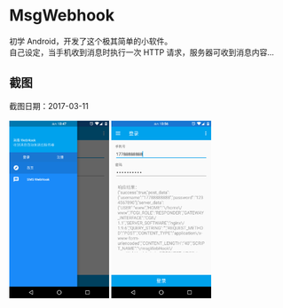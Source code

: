 # MsgWebhook
初学 Android，开发了这个极其简单的小软件。<br>
自己设定，当手机收到消息时执行一次 HTTP 请求，服务器可收到消息内容...
## 截图
<p>
截图日期：2017-03-11<br><br>
<img width="180px" src="https://raw.githubusercontent.com/Zneiat/MsgWebhook/master/screenshot/pic_1.png"/>
<img width="180px" src="https://raw.githubusercontent.com/Zneiat/MsgWebhook/master/screenshot/pic_2.png"/>
</p>